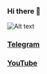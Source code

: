 ### Hi there 👋
![Alt text](https://www.codewars.com/users/WebTabula/badges/large)
### [Telegram](https://t.me/TabulaWeb)
### [YouTube](https://www.youtube.com/channel/UC4zMqAz7VbvTxO6dXwqCGgA)
